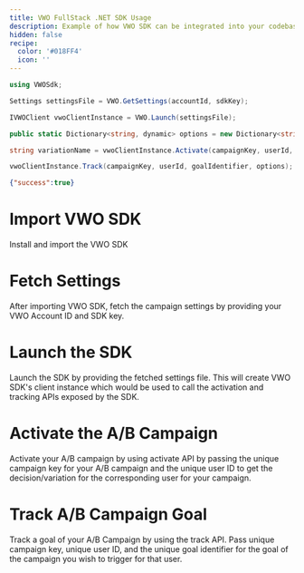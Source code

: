 ```yaml
---
title: VWO FullStack .NET SDK Usage
description: Example of how VWO SDK can be integrated into your codebase.
hidden: false
recipe:
  color: '#018FF4'
  icon: ''
---
```

```csharp .NET
using VWOSdk;

Settings settingsFile = VWO.GetSettings(accountId, sdkKey);

IVWOClient vwoClientInstance = VWO.Launch(settingsFile);

public static Dictionary<string, dynamic> options = new Dictionary<string, dynamic>(){};

string variationName = vwoClientInstance.Activate(campaignKey, userId, options);

vwoClientInstance.Track(campaignKey, userId, goalIdentifier, options);

```

```json Response Example
{"success":true}
```

# Import VWO SDK

<!-- csharp@1 -->

Install and import the VWO SDK

# Fetch Settings

<!-- csharp@3 -->

After importing VWO SDK, fetch the campaign settings by providing your VWO Account ID and SDK key.

# Launch the SDK

<!-- csharp@5 -->

Launch the SDK by providing the fetched settings file. This will create VWO SDK's client instance which would be used to call the activation and tracking APIs exposed by the SDK.

# Activate the A/B Campaign

<!-- csharp@9 -->

Activate your A/B campaign by using activate API by passing the unique campaign key for your A/B campaign and the unique user ID to get the decision/variation for the corresponding user for your campaign.

# Track A/B Campaign Goal

<!-- csharp@11 -->

Track a goal of your A/B Campaign by using the track API. Pass unique campaign key, unique user ID, and the unique goal identifier for the goal of the campaign you wish to trigger for that user.